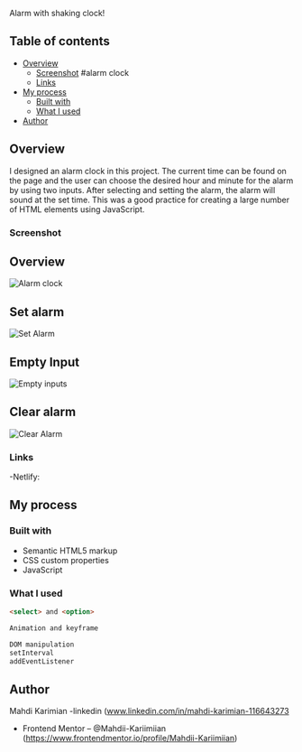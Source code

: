 Alarm with shaking clock!

## Table of contents

- [Overview](#overview)
  - [Screenshot](#screenshot)
    #alarm clock
  - [Links](#links)
- [My process](#my-process)
  - [Built with](#built-with)
  - [What I used](#what-i-learned)
- [Author](#author)

## Overview
I designed an alarm clock in this project. The current time can be found on the page and the user can choose the desired hour and minute for the alarm by using two inputs. After selecting and setting the alarm, the alarm will sound at the set time. This was a good practice for creating a large number of HTML elements using JavaScript.

### Screenshot

## Overview
![Alarm clock](https://github.com/Mahdii-Kariimiian/Alarm-clock/assets/134393975/b1bb85bf-e120-435a-bf9b-bd7b2e7c142f)
## Set alarm
![Set Alarm](https://github.com/Mahdii-Kariimiian/Alarm-clock/assets/134393975/a6dfacf0-d340-4cbf-b5b7-834158ed6afa)
## Empty Input
![Empty inputs](https://github.com/Mahdii-Kariimiian/Alarm-clock/assets/134393975/86c8894e-932e-423b-a645-c117916f59e5)
##  Clear alarm
![Clear Alarm](https://github.com/Mahdii-Kariimiian/Alarm-clock/assets/134393975/64ef50ab-ee7f-4a79-996a-43eb739fa7a3)

### Links
-Netlify: 
## My process

### Built with

- Semantic HTML5 markup
- CSS custom properties
- JavaScript

### What I used

```HTML
<select> and <option> 
```
```CSS
Animation and keyframe

```
```JavaScript
DOM manipulation
setInterval
addEventListener
```

## Author

Mahdi Karimian
-linkedin (www.linkedin.com/in/mahdi-karimian-116643273
- Frontend Mentor – @Mahdii-Kariimiian (https://www.frontendmentor.io/profile/Mahdii-Kariimiian)



